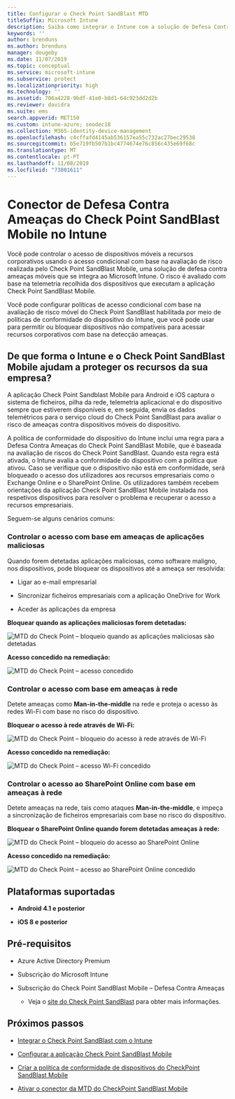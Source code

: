 ```yaml
---
title: Configurar o Check Point SandBlast MTD
titleSuffix: Microsoft Intune
description: Saiba como integrar o Intune com a solução de Defesa Contra Ameaças Check Point SandBlast Mobile para controlar o acesso aos seus recursos empresariais a partir de dispositivos móveis.
keywords: ''
author: brenduns
ms.author: brenduns
manager: dougeby
ms.date: 11/07/2019
ms.topic: conceptual
ms.service: microsoft-intune
ms.subservice: protect
ms.localizationpriority: high
ms.technology: ''
ms.assetid: 706a4228-9bdf-41e0-b8d1-64c923dd2d2b
ms.reviewer: davidra
ms.suite: ems
search.appverid: MET150
ms.custom: intune-azure; seodec18
ms.collection: M365-identity-device-management
ms.openlocfilehash: c4cffafd4145ab536157ea55c732ac27bec29538
ms.sourcegitcommit: b5e719fb507b1bc4774674e76c856c435e69f68c
ms.translationtype: MT
ms.contentlocale: pt-PT
ms.lasthandoff: 11/08/2019
ms.locfileid: "73801611"
---
```

# <a name="check-point-sandblast-mobile-threat-defense-connector-with-intune"></a>Conector de Defesa Contra Ameaças do Check Point SandBlast Mobile no Intune

Você pode controlar o acesso de dispositivos móveis a recursos corporativos usando o acesso condicional com base na avaliação de risco realizada pelo Check Point SandBlast Mobile, uma solução de defesa contra ameaças móveis que se integra ao Microsoft Intune. O risco é avaliado com base na telemetria recolhida dos dispositivos que executam a aplicação Check Point SandBlast Mobile.

Você pode configurar políticas de acesso condicional com base na avaliação de risco móvel do Check Point SandBlast habilitada por meio de políticas de conformidade do dispositivo do Intune, que você pode usar para permitir ou bloquear dispositivos não compatíveis para acessar recursos corporativos com base na detecção ameaças.

## <a name="how-do-intune-and-check-point-sandblast-mobile-help-protect-your-company-resources"></a>De que forma o Intune e o Check Point SandBlast Mobile ajudam a proteger os recursos da sua empresa?

A aplicação Check Point Sandblast Mobile para Android e iOS captura o sistema de ficheiros, pilha da rede, telemetria aplicacional e do dispositivo sempre que estiverem disponíveis e, em seguida, envia os dados telemétricos para o serviço cloud do Check Point SandBlast para avaliar o risco de ameaças contra dispositivos móveis do dispositivo.

A política de conformidade do dispositivo do Intune inclui uma regra para a Defesa Contra Ameaças do Check Point SandBlast Mobile, que é baseada na avaliação de riscos do Check Point SandBlast. Quando esta regra está ativada, o Intune avalia a conformidade do dispositivo com a política que ativou. Caso se verifique que o dispositivo não está em conformidade, será bloqueado o acesso dos utilizadores aos recursos empresariais como o Exchange Online e o SharePoint Online. Os utilizadores também recebem orientações da aplicação Check Point SandBlast Mobile instalada nos respetivos dispositivos para resolver o problema e recuperar o acesso a recursos empresariais.

Seguem-se alguns cenários comuns:

### <a name="control-access-based-on-threats-from-malicious-apps"></a>Controlar o acesso com base em ameaças de aplicações maliciosas

Quando forem detetadas aplicações maliciosas, como software maligno, nos dispositivos, pode bloquear os dispositivos até a ameaça ser resolvida:

- Ligar ao e-mail empresarial

- Sincronizar ficheiros empresariais com a aplicação OneDrive for Work

- Aceder às aplicações da empresa

**Bloquear quando as aplicações maliciosas forem detetadas:**

![MTD do Check Point – bloqueio quando as aplicações maliciosas são detetadas](./media/checkpoint-sandblast-mobile-mobile-threat-defense-connector/checkpoint-MTD-2.PNG)

**Acesso concedido na remediação:**

![MTD do Check Point – acesso concedido](./media/checkpoint-sandblast-mobile-mobile-threat-defense-connector/checkpoint-MTD-3.PNG)

### <a name="control-access-based-on-threat-to-network"></a>Controlar o acesso com base em ameaças à rede

Detete ameaças como **Man-in-the-middle** na rede e proteja o acesso às redes Wi-Fi com base no risco do dispositivo.

**Bloquear o acesso à rede através de Wi-Fi:**

![MTD do Check Point – bloqueio do acesso à rede através de Wi-Fi](./media/checkpoint-sandblast-mobile-mobile-threat-defense-connector/checkpoint-MTD-4.PNG)

**Acesso concedido na remediação:**

![MTD do Check Point – acesso Wi-Fi concedido](./media/checkpoint-sandblast-mobile-mobile-threat-defense-connector/checkpoint-MTD-5.PNG)

### <a name="control-access-to-sharepoint-online-based-on-threat-to-network"></a>Controlar o acesso ao SharePoint Online com base em ameaças à rede

Detete ameaças na rede, tais como ataques **Man-in-the-middle**, e impeça a sincronização de ficheiros empresariais com base no risco do dispositivo.

**Bloquear o SharePoint Online quando forem detetadas ameaças à rede:**

![MTD do Check Point – bloqueio do acesso ao SharePoint Online](./media/checkpoint-sandblast-mobile-mobile-threat-defense-connector/checkpoint-MTD-6.PNG)

**Acesso concedido na remediação:**

![MTD do Check Point – acesso ao SharePoint Online concedido](./media/checkpoint-sandblast-mobile-mobile-threat-defense-connector/checkpoint-MTD-7.PNG)

## <a name="supported-platforms"></a>Plataformas suportadas

- **Android 4.1 e posterior**

- **iOS 8 e posterior**

## <a name="pre-requisites"></a>Pré-requisitos

- Azure Active Directory Premium

- Subscrição do Microsoft Intune

- Subscrição do Check Point SandBlast Mobile – Defesa Contra Ameaças
  - Veja o [site do Check Point SandBlast](https://www.checkpoint.com/) para obter mais informações.

## <a name="next-steps"></a>Próximos passos

- [Integrar o Check Point SandBlast com o Intune](checkpoint-sandblast-mobile-mtd-connector-integration.md)

- [Configurar a aplicação Check Point SandBlast Mobile](mtd-apps-ios-app-configuration-policy-add-assign.md)

- [Criar a política de conformidade de dispositivos do CheckPoint SandBlast Mobile](mtd-device-compliance-policy-create.md)

- [Ativar o conector da MTD do CheckPoint SandBlast Mobile](mtd-connector-enable.md)
